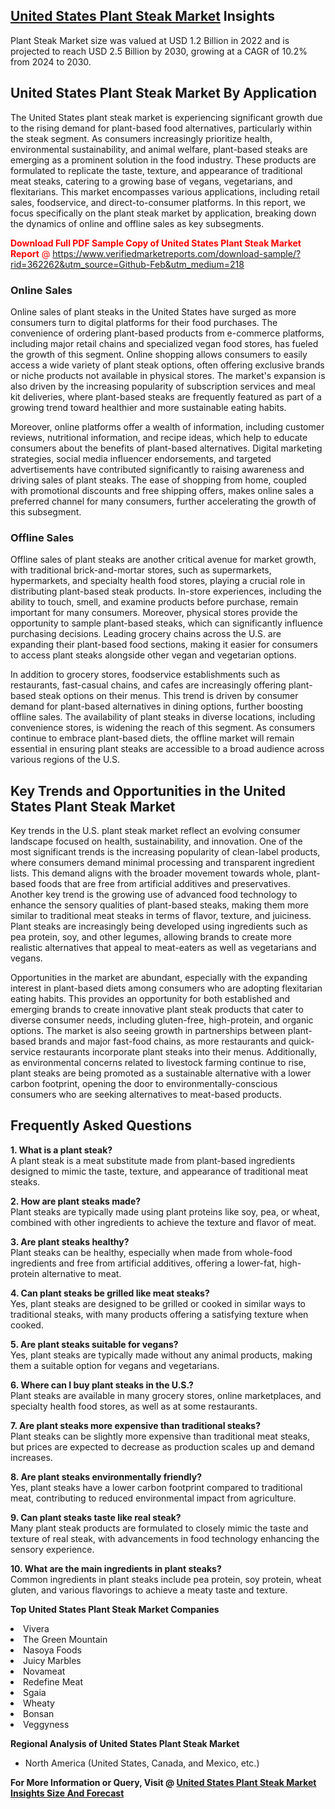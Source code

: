 <h2><a href="https://www.verifiedmarketreports.com/download-sample/?rid=362262&amp;utm_source=Github-Feb&amp;utm_medium=218" target="_blank">United States Plant Steak Market</a> Insights</h2><p>Plant Steak Market size was valued at USD 1.2 Billion in 2022 and is projected to reach USD 2.5 Billion by 2030, growing at a CAGR of 10.2% from 2024 to 2030.</p><p> <h2>United States Plant Steak Market By Application</h2> <p>The United States plant steak market is experiencing significant growth due to the rising demand for plant-based food alternatives, particularly within the steak segment. As consumers increasingly prioritize health, environmental sustainability, and animal welfare, plant-based steaks are emerging as a prominent solution in the food industry. These products are formulated to replicate the taste, texture, and appearance of traditional meat steaks, catering to a growing base of vegans, vegetarians, and flexitarians. This market encompasses various applications, including retail sales, foodservice, and direct-to-consumer platforms. In this report, we focus specifically on the plant steak market by application, breaking down the dynamics of online and offline sales as key subsegments. <p><span class=""><span style="color: #ff0000;"><strong>Download Full PDF Sample Copy of United States Plant Steak Market Report</strong> @ </span><a href="https://www.verifiedmarketreports.com/download-sample/?rid=362262&amp;utm_source=Github-Feb&amp;utm_medium=218" target="_blank">https://www.verifiedmarketreports.com/download-sample/?rid=362262&amp;utm_source=Github-Feb&amp;utm_medium=218</a></span></p></p> <h3>Online Sales</h3> <p>Online sales of plant steaks in the United States have surged as more consumers turn to digital platforms for their food purchases. The convenience of ordering plant-based products from e-commerce platforms, including major retail chains and specialized vegan food stores, has fueled the growth of this segment. Online shopping allows consumers to easily access a wide variety of plant steak options, often offering exclusive brands or niche products not available in physical stores. The market's expansion is also driven by the increasing popularity of subscription services and meal kit deliveries, where plant-based steaks are frequently featured as part of a growing trend toward healthier and more sustainable eating habits.</p> <p>Moreover, online platforms offer a wealth of information, including customer reviews, nutritional information, and recipe ideas, which help to educate consumers about the benefits of plant-based alternatives. Digital marketing strategies, social media influencer endorsements, and targeted advertisements have contributed significantly to raising awareness and driving sales of plant steaks. The ease of shopping from home, coupled with promotional discounts and free shipping offers, makes online sales a preferred channel for many consumers, further accelerating the growth of this subsegment.</p> <h3>Offline Sales</h3> <p>Offline sales of plant steaks are another critical avenue for market growth, with traditional brick-and-mortar stores, such as supermarkets, hypermarkets, and specialty health food stores, playing a crucial role in distributing plant-based steak products. In-store experiences, including the ability to touch, smell, and examine products before purchase, remain important for many consumers. Moreover, physical stores provide the opportunity to sample plant-based steaks, which can significantly influence purchasing decisions. Leading grocery chains across the U.S. are expanding their plant-based food sections, making it easier for consumers to access plant steaks alongside other vegan and vegetarian options.</p> <p>In addition to grocery stores, foodservice establishments such as restaurants, fast-casual chains, and cafes are increasingly offering plant-based steak options on their menus. This trend is driven by consumer demand for plant-based alternatives in dining options, further boosting offline sales. The availability of plant steaks in diverse locations, including convenience stores, is widening the reach of this segment. As consumers continue to embrace plant-based diets, the offline market will remain essential in ensuring plant steaks are accessible to a broad audience across various regions of the U.S.</p> <h2>Key Trends and Opportunities in the United States Plant Steak Market</h2> <p>Key trends in the U.S. plant steak market reflect an evolving consumer landscape focused on health, sustainability, and innovation. One of the most significant trends is the increasing popularity of clean-label products, where consumers demand minimal processing and transparent ingredient lists. This demand aligns with the broader movement towards whole, plant-based foods that are free from artificial additives and preservatives. Another key trend is the growing use of advanced food technology to enhance the sensory qualities of plant-based steaks, making them more similar to traditional meat steaks in terms of flavor, texture, and juiciness. Plant steaks are increasingly being developed using ingredients such as pea protein, soy, and other legumes, allowing brands to create more realistic alternatives that appeal to meat-eaters as well as vegetarians and vegans.</p> <p>Opportunities in the market are abundant, especially with the expanding interest in plant-based diets among consumers who are adopting flexitarian eating habits. This provides an opportunity for both established and emerging brands to create innovative plant steak products that cater to diverse consumer needs, including gluten-free, high-protein, and organic options. The market is also seeing growth in partnerships between plant-based brands and major fast-food chains, as more restaurants and quick-service restaurants incorporate plant steaks into their menus. Additionally, as environmental concerns related to livestock farming continue to rise, plant steaks are being promoted as a sustainable alternative with a lower carbon footprint, opening the door to environmentally-conscious consumers who are seeking alternatives to meat-based products.</p> <h2>Frequently Asked Questions</h2> <p><strong>1. What is a plant steak?</strong><br> A plant steak is a meat substitute made from plant-based ingredients designed to mimic the taste, texture, and appearance of traditional meat steaks.</p> <p><strong>2. How are plant steaks made?</strong><br> Plant steaks are typically made using plant proteins like soy, pea, or wheat, combined with other ingredients to achieve the texture and flavor of meat.</p> <p><strong>3. Are plant steaks healthy?</strong><br> Plant steaks can be healthy, especially when made from whole-food ingredients and free from artificial additives, offering a lower-fat, high-protein alternative to meat.</p> <p><strong>4. Can plant steaks be grilled like meat steaks?</strong><br> Yes, plant steaks are designed to be grilled or cooked in similar ways to traditional steaks, with many products offering a satisfying texture when cooked.</p> <p><strong>5. Are plant steaks suitable for vegans?</strong><br> Yes, plant steaks are typically made without any animal products, making them a suitable option for vegans and vegetarians.</p> <p><strong>6. Where can I buy plant steaks in the U.S.?</strong><br> Plant steaks are available in many grocery stores, online marketplaces, and specialty health food stores, as well as at some restaurants.</p> <p><strong>7. Are plant steaks more expensive than traditional steaks?</strong><br> Plant steaks can be slightly more expensive than traditional meat steaks, but prices are expected to decrease as production scales up and demand increases.</p> <p><strong>8. Are plant steaks environmentally friendly?</strong><br> Yes, plant steaks have a lower carbon footprint compared to traditional meat, contributing to reduced environmental impact from agriculture.</p> <p><strong>9. Can plant steaks taste like real steak?</strong><br> Many plant steak products are formulated to closely mimic the taste and texture of real steak, with advancements in food technology enhancing the sensory experience.</p> <p><strong>10. What are the main ingredients in plant steaks?</strong><br> Common ingredients in plant steaks include pea protein, soy protein, wheat gluten, and various flavorings to achieve a meaty taste and texture.</p> </p><p><strong>Top United States Plant Steak Market Companies</strong></p><div data-test-id=""><p><li>Vivera</li><li> The Green Mountain</li><li> Nasoya Foods</li><li> Juicy Marbles</li><li> Novameat</li><li> Redefine Meat</li><li> Sgaia</li><li> Wheaty</li><li> Bonsan</li><li> Veggyness</li></p><div><strong>Regional Analysis of&nbsp;United States Plant Steak Market</strong></div><ul><li dir="ltr"><p dir="ltr">North America&nbsp;(United States, Canada, and Mexico, etc.)</p></li></ul><p><strong>For More Information or Query, Visit @&nbsp;</strong><strong><a href="https://www.verifiedmarketreports.com/product/plant-steak-market/?utm_source=Github-Feb&amp;utm_medium=218" target="_blank">United States Plant Steak Market Insights Size And Forecast</a></strong></p></div>
